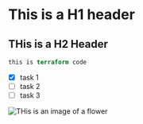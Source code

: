 # This is a H1 header
## THis is a H2 Header

```terraform
this is terraform code
```

- [x] task 1
- [ ] task 2
- [ ] task 3

![THis is an image of a flower](https://th.bing.com/th/id/R.3175dc540dfe6b9e4ac00517086e4700?rik=N5QK4nhTaaewfA&riu=http%3a%2f%2fwww.forestwander.com%2fwp-content%2foriginal%2f2011_02%2fbeautiful-pink-flower.jpg&ehk=odzj%2bukR0ES%2bVffERmcJ08qxlxnGZlOdQfyrBzhZj3A%3d&risl=&pid=ImgRaw&r=0)
